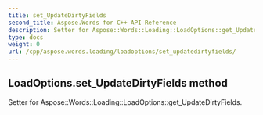 ```yaml
---
title: set_UpdateDirtyFields
second_title: Aspose.Words for C++ API Reference
description: Setter for Aspose::Words::Loading::LoadOptions::get_UpdateDirtyFields. 
type: docs
weight: 0
url: /cpp/aspose.words.loading/loadoptions/set_updatedirtyfields/
---
```

## LoadOptions.set_UpdateDirtyFields method


Setter for Aspose::Words::Loading::LoadOptions::get_UpdateDirtyFields. 

